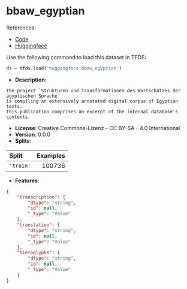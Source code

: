# bbaw_egyptian

References:

*   [Code](https://github.com/huggingface/datasets/blob/master/datasets/bbaw_egyptian)
*   [Huggingface](https://huggingface.co/datasets/bbaw_egyptian)



Use the following command to load this dataset in TFDS:

```python
ds = tfds.load('huggingface:bbaw_egyptian')
```

*   **Description**:

```
The project `Strukturen und Transformationen des Wortschatzes der ägyptischen Sprache`
is compiling an extensively annotated digital corpus of Egyptian texts.
This publication comprises an excerpt of the internal database's contents.
```

*   **License**: Creative Commons-Lizenz - CC BY-SA - 4.0 International
*   **Version**: 0.0.0
*   **Splits**:

Split  | Examples
:----- | -------:
`'train'` | 100736

*   **Features**:

```json
{
    "transcription": {
        "dtype": "string",
        "id": null,
        "_type": "Value"
    },
    "translation": {
        "dtype": "string",
        "id": null,
        "_type": "Value"
    },
    "hieroglyphs": {
        "dtype": "string",
        "id": null,
        "_type": "Value"
    }
}
```


